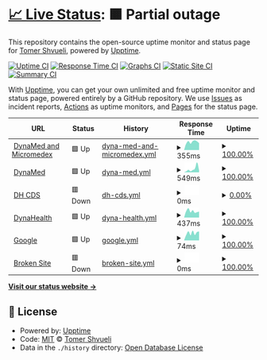 # [📈 Live Status](https://tomershvueli.github.io/discover.medical.upptime): <!--live status--> **🟧 Partial outage**

This repository contains the open-source uptime monitor and status page for [Tomer Shvueli](tomer.shvueli.com), powered by [Upptime](https://github.com/upptime/upptime).

[![Uptime CI](https://github.com/koj-co/upptime/workflows/Uptime%20CI/badge.svg)](https://github.com/koj-co/upptime/actions?query=workflow%3A%22Uptime+CI%22)
[![Response Time CI](https://github.com/koj-co/upptime/workflows/Response%20Time%20CI/badge.svg)](https://github.com/koj-co/upptime/actions?query=workflow%3A%22Response+Time+CI%22)
[![Graphs CI](https://github.com/koj-co/upptime/workflows/Graphs%20CI/badge.svg)](https://github.com/koj-co/upptime/actions?query=workflow%3A%22Graphs+CI%22)
[![Static Site CI](https://github.com/koj-co/upptime/workflows/Static%20Site%20CI/badge.svg)](https://github.com/koj-co/upptime/actions?query=workflow%3A%22Static+Site+CI%22)
[![Summary CI](https://github.com/koj-co/upptime/workflows/Summary%20CI/badge.svg)](https://github.com/koj-co/upptime/actions?query=workflow%3A%22Summary+CI%22)

With [Upptime](https://upptime.js.org), you can get your own unlimited and free uptime monitor and status page, powered entirely by a GitHub repository. We use [Issues](https://github.com/tomershvueli/discover.medical.upptime/issues) as incident reports, [Actions](https://github.com/tomershvueli/discover.medical.upptime/actions) as uptime monitors, and [Pages](https://tomershvueli.github.io/discover.medical.upptime) for the status page.

<!--start: status pages-->
<!-- This summary is generated by Upptime (https://github.com/upptime/upptime) -->
<!-- Do not edit this manually, your changes will be overwritten -->
<!-- prettier-ignore -->
| URL | Status | History | Response Time | Uptime |
| --- | ------ | ------- | ------------- | ------ |
| <img alt="" src="https://favicons.githubusercontent.com/www.dynamedex.com" height="13"> [DynaMed and Micromedex](https://www.dynamedex.com/) | 🟩 Up | [dyna-med-and-micromedex.yml](https://github.com/tomershvueli/discover.medical.upptime/commits/HEAD/history/dyna-med-and-micromedex.yml) | <details><summary><img alt="Response time graph" src="./graphs/dyna-med-and-micromedex/response-time-week.png" height="20"> 355ms</summary><br><a href="https://tomershvueli.github.io/discover.medical.upptime/history/dyna-med-and-micromedex"><img alt="Response time 487" src="https://img.shields.io/endpoint?url=https%3A%2F%2Fraw.githubusercontent.com%2Ftomershvueli%2Fdiscover.medical.upptime%2FHEAD%2Fapi%2Fdyna-med-and-micromedex%2Fresponse-time.json"></a><br><a href="https://tomershvueli.github.io/discover.medical.upptime/history/dyna-med-and-micromedex"><img alt="24-hour response time 307" src="https://img.shields.io/endpoint?url=https%3A%2F%2Fraw.githubusercontent.com%2Ftomershvueli%2Fdiscover.medical.upptime%2FHEAD%2Fapi%2Fdyna-med-and-micromedex%2Fresponse-time-day.json"></a><br><a href="https://tomershvueli.github.io/discover.medical.upptime/history/dyna-med-and-micromedex"><img alt="7-day response time 355" src="https://img.shields.io/endpoint?url=https%3A%2F%2Fraw.githubusercontent.com%2Ftomershvueli%2Fdiscover.medical.upptime%2FHEAD%2Fapi%2Fdyna-med-and-micromedex%2Fresponse-time-week.json"></a><br><a href="https://tomershvueli.github.io/discover.medical.upptime/history/dyna-med-and-micromedex"><img alt="30-day response time 444" src="https://img.shields.io/endpoint?url=https%3A%2F%2Fraw.githubusercontent.com%2Ftomershvueli%2Fdiscover.medical.upptime%2FHEAD%2Fapi%2Fdyna-med-and-micromedex%2Fresponse-time-month.json"></a><br><a href="https://tomershvueli.github.io/discover.medical.upptime/history/dyna-med-and-micromedex"><img alt="1-year response time 487" src="https://img.shields.io/endpoint?url=https%3A%2F%2Fraw.githubusercontent.com%2Ftomershvueli%2Fdiscover.medical.upptime%2FHEAD%2Fapi%2Fdyna-med-and-micromedex%2Fresponse-time-year.json"></a></details> | <details><summary><a href="https://tomershvueli.github.io/discover.medical.upptime/history/dyna-med-and-micromedex">100.00%</a></summary><a href="https://tomershvueli.github.io/discover.medical.upptime/history/dyna-med-and-micromedex"><img alt="All-time uptime 100.00%" src="https://img.shields.io/endpoint?url=https%3A%2F%2Fraw.githubusercontent.com%2Ftomershvueli%2Fdiscover.medical.upptime%2FHEAD%2Fapi%2Fdyna-med-and-micromedex%2Fuptime.json"></a><br><a href="https://tomershvueli.github.io/discover.medical.upptime/history/dyna-med-and-micromedex"><img alt="24-hour uptime 100.00%" src="https://img.shields.io/endpoint?url=https%3A%2F%2Fraw.githubusercontent.com%2Ftomershvueli%2Fdiscover.medical.upptime%2FHEAD%2Fapi%2Fdyna-med-and-micromedex%2Fuptime-day.json"></a><br><a href="https://tomershvueli.github.io/discover.medical.upptime/history/dyna-med-and-micromedex"><img alt="7-day uptime 100.00%" src="https://img.shields.io/endpoint?url=https%3A%2F%2Fraw.githubusercontent.com%2Ftomershvueli%2Fdiscover.medical.upptime%2FHEAD%2Fapi%2Fdyna-med-and-micromedex%2Fuptime-week.json"></a><br><a href="https://tomershvueli.github.io/discover.medical.upptime/history/dyna-med-and-micromedex"><img alt="30-day uptime 100.00%" src="https://img.shields.io/endpoint?url=https%3A%2F%2Fraw.githubusercontent.com%2Ftomershvueli%2Fdiscover.medical.upptime%2FHEAD%2Fapi%2Fdyna-med-and-micromedex%2Fuptime-month.json"></a><br><a href="https://tomershvueli.github.io/discover.medical.upptime/history/dyna-med-and-micromedex"><img alt="1-year uptime 100.00%" src="https://img.shields.io/endpoint?url=https%3A%2F%2Fraw.githubusercontent.com%2Ftomershvueli%2Fdiscover.medical.upptime%2FHEAD%2Fapi%2Fdyna-med-and-micromedex%2Fuptime-year.json"></a></details>
| <img alt="" src="https://favicons.githubusercontent.com/www.dynamed.com" height="13"> [DynaMed](https://www.dynamed.com/) | 🟩 Up | [dyna-med.yml](https://github.com/tomershvueli/discover.medical.upptime/commits/HEAD/history/dyna-med.yml) | <details><summary><img alt="Response time graph" src="./graphs/dyna-med/response-time-week.png" height="20"> 549ms</summary><br><a href="https://tomershvueli.github.io/discover.medical.upptime/history/dyna-med"><img alt="Response time 460" src="https://img.shields.io/endpoint?url=https%3A%2F%2Fraw.githubusercontent.com%2Ftomershvueli%2Fdiscover.medical.upptime%2FHEAD%2Fapi%2Fdyna-med%2Fresponse-time.json"></a><br><a href="https://tomershvueli.github.io/discover.medical.upptime/history/dyna-med"><img alt="24-hour response time 297" src="https://img.shields.io/endpoint?url=https%3A%2F%2Fraw.githubusercontent.com%2Ftomershvueli%2Fdiscover.medical.upptime%2FHEAD%2Fapi%2Fdyna-med%2Fresponse-time-day.json"></a><br><a href="https://tomershvueli.github.io/discover.medical.upptime/history/dyna-med"><img alt="7-day response time 549" src="https://img.shields.io/endpoint?url=https%3A%2F%2Fraw.githubusercontent.com%2Ftomershvueli%2Fdiscover.medical.upptime%2FHEAD%2Fapi%2Fdyna-med%2Fresponse-time-week.json"></a><br><a href="https://tomershvueli.github.io/discover.medical.upptime/history/dyna-med"><img alt="30-day response time 468" src="https://img.shields.io/endpoint?url=https%3A%2F%2Fraw.githubusercontent.com%2Ftomershvueli%2Fdiscover.medical.upptime%2FHEAD%2Fapi%2Fdyna-med%2Fresponse-time-month.json"></a><br><a href="https://tomershvueli.github.io/discover.medical.upptime/history/dyna-med"><img alt="1-year response time 460" src="https://img.shields.io/endpoint?url=https%3A%2F%2Fraw.githubusercontent.com%2Ftomershvueli%2Fdiscover.medical.upptime%2FHEAD%2Fapi%2Fdyna-med%2Fresponse-time-year.json"></a></details> | <details><summary><a href="https://tomershvueli.github.io/discover.medical.upptime/history/dyna-med">100.00%</a></summary><a href="https://tomershvueli.github.io/discover.medical.upptime/history/dyna-med"><img alt="All-time uptime 100.00%" src="https://img.shields.io/endpoint?url=https%3A%2F%2Fraw.githubusercontent.com%2Ftomershvueli%2Fdiscover.medical.upptime%2FHEAD%2Fapi%2Fdyna-med%2Fuptime.json"></a><br><a href="https://tomershvueli.github.io/discover.medical.upptime/history/dyna-med"><img alt="24-hour uptime 100.00%" src="https://img.shields.io/endpoint?url=https%3A%2F%2Fraw.githubusercontent.com%2Ftomershvueli%2Fdiscover.medical.upptime%2FHEAD%2Fapi%2Fdyna-med%2Fuptime-day.json"></a><br><a href="https://tomershvueli.github.io/discover.medical.upptime/history/dyna-med"><img alt="7-day uptime 100.00%" src="https://img.shields.io/endpoint?url=https%3A%2F%2Fraw.githubusercontent.com%2Ftomershvueli%2Fdiscover.medical.upptime%2FHEAD%2Fapi%2Fdyna-med%2Fuptime-week.json"></a><br><a href="https://tomershvueli.github.io/discover.medical.upptime/history/dyna-med"><img alt="30-day uptime 100.00%" src="https://img.shields.io/endpoint?url=https%3A%2F%2Fraw.githubusercontent.com%2Ftomershvueli%2Fdiscover.medical.upptime%2FHEAD%2Fapi%2Fdyna-med%2Fuptime-month.json"></a><br><a href="https://tomershvueli.github.io/discover.medical.upptime/history/dyna-med"><img alt="1-year uptime 100.00%" src="https://img.shields.io/endpoint?url=https%3A%2F%2Fraw.githubusercontent.com%2Ftomershvueli%2Fdiscover.medical.upptime%2FHEAD%2Fapi%2Fdyna-med%2Fuptime-year.json"></a></details>
| <img alt="" src="https://favicons.githubusercontent.com/www.clinicaldecisions.dynahealth.com" height="13"> [DH CDS](https://www.clinicaldecisions.dynahealth.com/) | 🟥 Down | [dh-cds.yml](https://github.com/tomershvueli/discover.medical.upptime/commits/HEAD/history/dh-cds.yml) | <details><summary><img alt="Response time graph" src="./graphs/dh-cds/response-time-week.png" height="20"> 0ms</summary><br><a href="https://tomershvueli.github.io/discover.medical.upptime/history/dh-cds"><img alt="Response time 626" src="https://img.shields.io/endpoint?url=https%3A%2F%2Fraw.githubusercontent.com%2Ftomershvueli%2Fdiscover.medical.upptime%2FHEAD%2Fapi%2Fdh-cds%2Fresponse-time.json"></a><br><a href="https://tomershvueli.github.io/discover.medical.upptime/history/dh-cds"><img alt="24-hour response time 0" src="https://img.shields.io/endpoint?url=https%3A%2F%2Fraw.githubusercontent.com%2Ftomershvueli%2Fdiscover.medical.upptime%2FHEAD%2Fapi%2Fdh-cds%2Fresponse-time-day.json"></a><br><a href="https://tomershvueli.github.io/discover.medical.upptime/history/dh-cds"><img alt="7-day response time 0" src="https://img.shields.io/endpoint?url=https%3A%2F%2Fraw.githubusercontent.com%2Ftomershvueli%2Fdiscover.medical.upptime%2FHEAD%2Fapi%2Fdh-cds%2Fresponse-time-week.json"></a><br><a href="https://tomershvueli.github.io/discover.medical.upptime/history/dh-cds"><img alt="30-day response time 0" src="https://img.shields.io/endpoint?url=https%3A%2F%2Fraw.githubusercontent.com%2Ftomershvueli%2Fdiscover.medical.upptime%2FHEAD%2Fapi%2Fdh-cds%2Fresponse-time-month.json"></a><br><a href="https://tomershvueli.github.io/discover.medical.upptime/history/dh-cds"><img alt="1-year response time 626" src="https://img.shields.io/endpoint?url=https%3A%2F%2Fraw.githubusercontent.com%2Ftomershvueli%2Fdiscover.medical.upptime%2FHEAD%2Fapi%2Fdh-cds%2Fresponse-time-year.json"></a></details> | <details><summary><a href="https://tomershvueli.github.io/discover.medical.upptime/history/dh-cds">0.00%</a></summary><a href="https://tomershvueli.github.io/discover.medical.upptime/history/dh-cds"><img alt="All-time uptime 56.69%" src="https://img.shields.io/endpoint?url=https%3A%2F%2Fraw.githubusercontent.com%2Ftomershvueli%2Fdiscover.medical.upptime%2FHEAD%2Fapi%2Fdh-cds%2Fuptime.json"></a><br><a href="https://tomershvueli.github.io/discover.medical.upptime/history/dh-cds"><img alt="24-hour uptime 0.00%" src="https://img.shields.io/endpoint?url=https%3A%2F%2Fraw.githubusercontent.com%2Ftomershvueli%2Fdiscover.medical.upptime%2FHEAD%2Fapi%2Fdh-cds%2Fuptime-day.json"></a><br><a href="https://tomershvueli.github.io/discover.medical.upptime/history/dh-cds"><img alt="7-day uptime 0.00%" src="https://img.shields.io/endpoint?url=https%3A%2F%2Fraw.githubusercontent.com%2Ftomershvueli%2Fdiscover.medical.upptime%2FHEAD%2Fapi%2Fdh-cds%2Fuptime-week.json"></a><br><a href="https://tomershvueli.github.io/discover.medical.upptime/history/dh-cds"><img alt="30-day uptime 7.96%" src="https://img.shields.io/endpoint?url=https%3A%2F%2Fraw.githubusercontent.com%2Ftomershvueli%2Fdiscover.medical.upptime%2FHEAD%2Fapi%2Fdh-cds%2Fuptime-month.json"></a><br><a href="https://tomershvueli.github.io/discover.medical.upptime/history/dh-cds"><img alt="1-year uptime 56.69%" src="https://img.shields.io/endpoint?url=https%3A%2F%2Fraw.githubusercontent.com%2Ftomershvueli%2Fdiscover.medical.upptime%2FHEAD%2Fapi%2Fdh-cds%2Fuptime-year.json"></a></details>
| <img alt="" src="https://favicons.githubusercontent.com/dynahealth.com" height="13"> [DynaHealth](http://dynahealth.com/) | 🟩 Up | [dyna-health.yml](https://github.com/tomershvueli/discover.medical.upptime/commits/HEAD/history/dyna-health.yml) | <details><summary><img alt="Response time graph" src="./graphs/dyna-health/response-time-week.png" height="20"> 437ms</summary><br><a href="https://tomershvueli.github.io/discover.medical.upptime/history/dyna-health"><img alt="Response time 493" src="https://img.shields.io/endpoint?url=https%3A%2F%2Fraw.githubusercontent.com%2Ftomershvueli%2Fdiscover.medical.upptime%2FHEAD%2Fapi%2Fdyna-health%2Fresponse-time.json"></a><br><a href="https://tomershvueli.github.io/discover.medical.upptime/history/dyna-health"><img alt="24-hour response time 411" src="https://img.shields.io/endpoint?url=https%3A%2F%2Fraw.githubusercontent.com%2Ftomershvueli%2Fdiscover.medical.upptime%2FHEAD%2Fapi%2Fdyna-health%2Fresponse-time-day.json"></a><br><a href="https://tomershvueli.github.io/discover.medical.upptime/history/dyna-health"><img alt="7-day response time 437" src="https://img.shields.io/endpoint?url=https%3A%2F%2Fraw.githubusercontent.com%2Ftomershvueli%2Fdiscover.medical.upptime%2FHEAD%2Fapi%2Fdyna-health%2Fresponse-time-week.json"></a><br><a href="https://tomershvueli.github.io/discover.medical.upptime/history/dyna-health"><img alt="30-day response time 545" src="https://img.shields.io/endpoint?url=https%3A%2F%2Fraw.githubusercontent.com%2Ftomershvueli%2Fdiscover.medical.upptime%2FHEAD%2Fapi%2Fdyna-health%2Fresponse-time-month.json"></a><br><a href="https://tomershvueli.github.io/discover.medical.upptime/history/dyna-health"><img alt="1-year response time 493" src="https://img.shields.io/endpoint?url=https%3A%2F%2Fraw.githubusercontent.com%2Ftomershvueli%2Fdiscover.medical.upptime%2FHEAD%2Fapi%2Fdyna-health%2Fresponse-time-year.json"></a></details> | <details><summary><a href="https://tomershvueli.github.io/discover.medical.upptime/history/dyna-health">100.00%</a></summary><a href="https://tomershvueli.github.io/discover.medical.upptime/history/dyna-health"><img alt="All-time uptime 99.98%" src="https://img.shields.io/endpoint?url=https%3A%2F%2Fraw.githubusercontent.com%2Ftomershvueli%2Fdiscover.medical.upptime%2FHEAD%2Fapi%2Fdyna-health%2Fuptime.json"></a><br><a href="https://tomershvueli.github.io/discover.medical.upptime/history/dyna-health"><img alt="24-hour uptime 100.00%" src="https://img.shields.io/endpoint?url=https%3A%2F%2Fraw.githubusercontent.com%2Ftomershvueli%2Fdiscover.medical.upptime%2FHEAD%2Fapi%2Fdyna-health%2Fuptime-day.json"></a><br><a href="https://tomershvueli.github.io/discover.medical.upptime/history/dyna-health"><img alt="7-day uptime 100.00%" src="https://img.shields.io/endpoint?url=https%3A%2F%2Fraw.githubusercontent.com%2Ftomershvueli%2Fdiscover.medical.upptime%2FHEAD%2Fapi%2Fdyna-health%2Fuptime-week.json"></a><br><a href="https://tomershvueli.github.io/discover.medical.upptime/history/dyna-health"><img alt="30-day uptime 99.95%" src="https://img.shields.io/endpoint?url=https%3A%2F%2Fraw.githubusercontent.com%2Ftomershvueli%2Fdiscover.medical.upptime%2FHEAD%2Fapi%2Fdyna-health%2Fuptime-month.json"></a><br><a href="https://tomershvueli.github.io/discover.medical.upptime/history/dyna-health"><img alt="1-year uptime 99.98%" src="https://img.shields.io/endpoint?url=https%3A%2F%2Fraw.githubusercontent.com%2Ftomershvueli%2Fdiscover.medical.upptime%2FHEAD%2Fapi%2Fdyna-health%2Fuptime-year.json"></a></details>
| <img alt="" src="https://favicons.githubusercontent.com/www.google.com" height="13"> [Google](https://www.google.com) | 🟩 Up | [google.yml](https://github.com/tomershvueli/discover.medical.upptime/commits/HEAD/history/google.yml) | <details><summary><img alt="Response time graph" src="./graphs/google/response-time-week.png" height="20"> 74ms</summary><br><a href="https://tomershvueli.github.io/discover.medical.upptime/history/google"><img alt="Response time 83" src="https://img.shields.io/endpoint?url=https%3A%2F%2Fraw.githubusercontent.com%2Ftomershvueli%2Fdiscover.medical.upptime%2FHEAD%2Fapi%2Fgoogle%2Fresponse-time.json"></a><br><a href="https://tomershvueli.github.io/discover.medical.upptime/history/google"><img alt="24-hour response time 89" src="https://img.shields.io/endpoint?url=https%3A%2F%2Fraw.githubusercontent.com%2Ftomershvueli%2Fdiscover.medical.upptime%2FHEAD%2Fapi%2Fgoogle%2Fresponse-time-day.json"></a><br><a href="https://tomershvueli.github.io/discover.medical.upptime/history/google"><img alt="7-day response time 74" src="https://img.shields.io/endpoint?url=https%3A%2F%2Fraw.githubusercontent.com%2Ftomershvueli%2Fdiscover.medical.upptime%2FHEAD%2Fapi%2Fgoogle%2Fresponse-time-week.json"></a><br><a href="https://tomershvueli.github.io/discover.medical.upptime/history/google"><img alt="30-day response time 80" src="https://img.shields.io/endpoint?url=https%3A%2F%2Fraw.githubusercontent.com%2Ftomershvueli%2Fdiscover.medical.upptime%2FHEAD%2Fapi%2Fgoogle%2Fresponse-time-month.json"></a><br><a href="https://tomershvueli.github.io/discover.medical.upptime/history/google"><img alt="1-year response time 83" src="https://img.shields.io/endpoint?url=https%3A%2F%2Fraw.githubusercontent.com%2Ftomershvueli%2Fdiscover.medical.upptime%2FHEAD%2Fapi%2Fgoogle%2Fresponse-time-year.json"></a></details> | <details><summary><a href="https://tomershvueli.github.io/discover.medical.upptime/history/google">100.00%</a></summary><a href="https://tomershvueli.github.io/discover.medical.upptime/history/google"><img alt="All-time uptime 100.00%" src="https://img.shields.io/endpoint?url=https%3A%2F%2Fraw.githubusercontent.com%2Ftomershvueli%2Fdiscover.medical.upptime%2FHEAD%2Fapi%2Fgoogle%2Fuptime.json"></a><br><a href="https://tomershvueli.github.io/discover.medical.upptime/history/google"><img alt="24-hour uptime 100.00%" src="https://img.shields.io/endpoint?url=https%3A%2F%2Fraw.githubusercontent.com%2Ftomershvueli%2Fdiscover.medical.upptime%2FHEAD%2Fapi%2Fgoogle%2Fuptime-day.json"></a><br><a href="https://tomershvueli.github.io/discover.medical.upptime/history/google"><img alt="7-day uptime 100.00%" src="https://img.shields.io/endpoint?url=https%3A%2F%2Fraw.githubusercontent.com%2Ftomershvueli%2Fdiscover.medical.upptime%2FHEAD%2Fapi%2Fgoogle%2Fuptime-week.json"></a><br><a href="https://tomershvueli.github.io/discover.medical.upptime/history/google"><img alt="30-day uptime 100.00%" src="https://img.shields.io/endpoint?url=https%3A%2F%2Fraw.githubusercontent.com%2Ftomershvueli%2Fdiscover.medical.upptime%2FHEAD%2Fapi%2Fgoogle%2Fuptime-month.json"></a><br><a href="https://tomershvueli.github.io/discover.medical.upptime/history/google"><img alt="1-year uptime 100.00%" src="https://img.shields.io/endpoint?url=https%3A%2F%2Fraw.githubusercontent.com%2Ftomershvueli%2Fdiscover.medical.upptime%2FHEAD%2Fapi%2Fgoogle%2Fuptime-year.json"></a></details>
| <img alt="" src="https://favicons.githubusercontent.com/thissitedoesnotexist.co" height="13"> [Broken Site](https://thissitedoesnotexist.co) | 🟥 Down | [broken-site.yml](https://github.com/tomershvueli/discover.medical.upptime/commits/HEAD/history/broken-site.yml) | <details><summary><img alt="Response time graph" src="./graphs/broken-site/response-time-week.png" height="20"> 0ms</summary><br><a href="https://tomershvueli.github.io/discover.medical.upptime/history/broken-site"><img alt="Response time 0" src="https://img.shields.io/endpoint?url=https%3A%2F%2Fraw.githubusercontent.com%2Ftomershvueli%2Fdiscover.medical.upptime%2FHEAD%2Fapi%2Fbroken-site%2Fresponse-time.json"></a><br><a href="https://tomershvueli.github.io/discover.medical.upptime/history/broken-site"><img alt="24-hour response time 0" src="https://img.shields.io/endpoint?url=https%3A%2F%2Fraw.githubusercontent.com%2Ftomershvueli%2Fdiscover.medical.upptime%2FHEAD%2Fapi%2Fbroken-site%2Fresponse-time-day.json"></a><br><a href="https://tomershvueli.github.io/discover.medical.upptime/history/broken-site"><img alt="7-day response time 0" src="https://img.shields.io/endpoint?url=https%3A%2F%2Fraw.githubusercontent.com%2Ftomershvueli%2Fdiscover.medical.upptime%2FHEAD%2Fapi%2Fbroken-site%2Fresponse-time-week.json"></a><br><a href="https://tomershvueli.github.io/discover.medical.upptime/history/broken-site"><img alt="30-day response time 0" src="https://img.shields.io/endpoint?url=https%3A%2F%2Fraw.githubusercontent.com%2Ftomershvueli%2Fdiscover.medical.upptime%2FHEAD%2Fapi%2Fbroken-site%2Fresponse-time-month.json"></a><br><a href="https://tomershvueli.github.io/discover.medical.upptime/history/broken-site"><img alt="1-year response time 0" src="https://img.shields.io/endpoint?url=https%3A%2F%2Fraw.githubusercontent.com%2Ftomershvueli%2Fdiscover.medical.upptime%2FHEAD%2Fapi%2Fbroken-site%2Fresponse-time-year.json"></a></details> | <details><summary><a href="https://tomershvueli.github.io/discover.medical.upptime/history/broken-site">100.00%</a></summary><a href="https://tomershvueli.github.io/discover.medical.upptime/history/broken-site"><img alt="All-time uptime 100.00%" src="https://img.shields.io/endpoint?url=https%3A%2F%2Fraw.githubusercontent.com%2Ftomershvueli%2Fdiscover.medical.upptime%2FHEAD%2Fapi%2Fbroken-site%2Fuptime.json"></a><br><a href="https://tomershvueli.github.io/discover.medical.upptime/history/broken-site"><img alt="24-hour uptime 100.00%" src="https://img.shields.io/endpoint?url=https%3A%2F%2Fraw.githubusercontent.com%2Ftomershvueli%2Fdiscover.medical.upptime%2FHEAD%2Fapi%2Fbroken-site%2Fuptime-day.json"></a><br><a href="https://tomershvueli.github.io/discover.medical.upptime/history/broken-site"><img alt="7-day uptime 100.00%" src="https://img.shields.io/endpoint?url=https%3A%2F%2Fraw.githubusercontent.com%2Ftomershvueli%2Fdiscover.medical.upptime%2FHEAD%2Fapi%2Fbroken-site%2Fuptime-week.json"></a><br><a href="https://tomershvueli.github.io/discover.medical.upptime/history/broken-site"><img alt="30-day uptime 100.00%" src="https://img.shields.io/endpoint?url=https%3A%2F%2Fraw.githubusercontent.com%2Ftomershvueli%2Fdiscover.medical.upptime%2FHEAD%2Fapi%2Fbroken-site%2Fuptime-month.json"></a><br><a href="https://tomershvueli.github.io/discover.medical.upptime/history/broken-site"><img alt="1-year uptime 100.00%" src="https://img.shields.io/endpoint?url=https%3A%2F%2Fraw.githubusercontent.com%2Ftomershvueli%2Fdiscover.medical.upptime%2FHEAD%2Fapi%2Fbroken-site%2Fuptime-year.json"></a></details>

<!--end: status pages-->

[**Visit our status website →**](https://tomershvueli.github.io/discover.medical.upptime)

## 📄 License

- Powered by: [Upptime](https://github.com/upptime/upptime)
- Code: [MIT](./LICENSE) © [Tomer Shvueli](tomer.shvueli.com)
- Data in the `./history` directory: [Open Database License](https://opendatacommons.org/licenses/odbl/1-0/)
